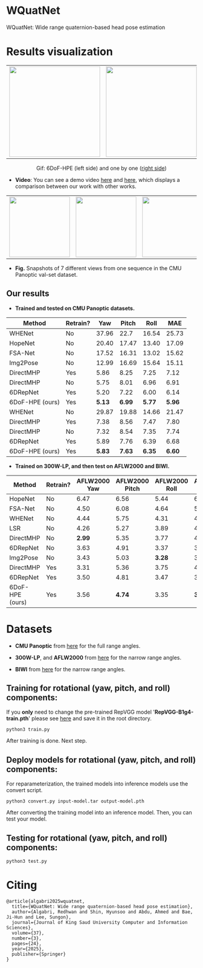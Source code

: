 # WQuatNet
WQuatNet: Wide range quaternion-based head pose estimation



# Results visualization



<table>
<tr>
<td><img src="https://github.com/Redhwan-A/6DoF-HPE/blob/main/gif/6DoF-Hpe.gif" height="240"></td>
<td><img src="https://github.com/Redhwan-A/6DoF-HPE/blob/main/gif/6DoF.gif" height="240"></td>  
</tr>
</table>


<p align="center">
  Gif: 6DoF-HPE (left side) 
  and one by one (<a href="https://kagenova.com/blog/tech/2018/07/03/6DOF-motion.html">right side</a>)  
</p>



* **Video**:  You can see a demo video [here](https://www.youtube.com/watch?v=WWmBZ_2eiaE) and [here](https://www.youtube.com/watch?v=j6g8TqtIwKw&t=9s), which displays a comparison between our work with other works.


<table>
<tr>
<td><img src="images/cmu1.jpg" height="160"></td>
<td><img src="images/cmu4.jpg" height="160"></td> 
<td><img src="images/cmu13.jpg" height="160"></td> 
<td><img src="images/cmu14.jpg" height="160"></td> 
<td><img src="images/cmu15.jpg" height="160"></td>
<td><img src="images/cmu18.jpg" height="160"></td> 
<td><img src="images/cmu20.jpg" height="160"></td> 
</tr>
</table>

* **Fig.** Snapshots of 7 different views from one sequence in the CMU Panoptic val-set dataset.





## **Our results**
* **Trained and tested on CMU Panoptic datasets.**


| Method         | Retrain? | Yaw   | Pitch | Roll  | MAE   |
|----------------|----------|-------|-------|-------|-------|
| WHENet         | No       | 37.96 | 22.7  | 16.54 | 25.73 |
| HopeNet        | No       | 20.40 | 17.47 | 13.40 | 17.09 |
| FSA-Net        | No       | 17.52 | 16.31 | 13.02 | 15.62 |
| Img2Pose       | No       | 12.99 | 16.69 | 15.64 | 15.11 |
| DirectMHP      | Yes      | 5.86  | 8.25  | 7.25  | 7.12  |
| DirectMHP      | No       | 5.75  | 8.01  | 6.96  | 6.91  |
| 6DRepNet       | Yes      | 5.20  | 7.22  | 6.00  | 6.14  |
| 6DoF-HPE (ours)  | Yes      | **5.13**  | **6.99**  | **5.77**  | **5.96** |
| WHENet         | No       | 29.87 | 19.88 | 14.66 | 21.47 |
| DirectMHP      | Yes      | 7.38  | 8.56  | 7.47  | 7.80  |
| DirectMHP      | No       | 7.32  | 8.54  | 7.35  | 7.74  |
| 6DRepNet       | Yes      | 5.89  | 7.76  | 6.39  | 6.68  |
| 6DoF-HPE (ours)  | Yes      | **5.83**  | **7.63**  | **6.35**  | **6.60**  |


* **Trained on 300W-LP, and then test on AFLW2000 and BIWI.**

| Method         | Retrain? | AFLW2000 Yaw | AFLW2000 Pitch | AFLW2000 Roll | AFLW2000 MAE | BIWI Yaw | BIWI Pitch | BIWI Roll | BIWI MAE |
|----------------|----------|--------------|----------------|---------------|-------------|----------|------------|-----------|----------|
| HopeNet        | No       | 6.47         | 6.56           | 5.44          | 6.16        | 4.81     | 6.60       | 3.27      | 4.89     |
| FSA-Net        | No       | 4.50         | 6.08           | 4.64          | 5.07        | 4.27     | 4.96       | 2.76      | 4.00     |
| WHENet         | No       | 4.44         | 5.75           | 4.31          | 4.83        | 3.60     | 4.10       | 2.73      | 3.48     |
| LSR                        | No       | 4.26         | 5.27           | 3.89         | 4.47         | 4.29     | **3.09**       | 3.18      | 3.52     |
| DirectMHP      | No       | **2.99**         | 5.35           | 3.77          | 4.04        | 3.57     | 5.47       | 4.02      | 4.35     |
| 6DRepNet       | No       | 3.63         | 4.91           | 3.37          | 3.97        | **3.24**     | 4.48       | **2.68**     | **3.47**     |
| Img2Pose       | No       | 3.43         | 5.03           | **3.28**          | 3.91        | 4.57     | 3.55       | 3.24      | 3.79     |
| DirectMHP      | Yes      | 3.31         | 5.36           | 3.75          | 4.14        | 3.54     | 5.45       | 4.01      | 4.33     |
| 6DRepNet       | Yes      | 3.50         | 4.81           | 3.47          | 3.93        | 3.79     | 4.53       | 2.89      | 3.74     |
| 6DoF-HPE (ours)  | Yes      | 3.56         | **4.74**           | 3.35          | **3.88**       | 3.91     | 4.43       | 2.69      | 3.68     |


# Datasets

* **CMU Panoptic**  from [here](http://domedb.perception.cs.cmu.edu/) for the full range angles.
  
* **300W-LP**, and **AFLW2000** from [here](http://www.cbsr.ia.ac.cn/users/xiangyuzhu/projects/3DDFA/main.htm) for the narrow range angles.

* **BIWI**  from [here](https://icu.ee.ethz.ch/research/datsets.html) for the narrow range angles.

  



## **Training for rotational (yaw, pitch, and roll)  components**:

If you **only** need to change the pre-trained RepVGG model '**RepVGG-B1g4-train.pth**' please see [here](https://drive.google.com/drive/folders/1Avome4KvNp0Lqh2QwhXO6L5URQjzCjUq) and save it in the root directory.


```
python3 train.py
```

After training is done. Next step.

##  **Deploy models for rotational (yaw, pitch, and roll)  components**:

For reparameterization, the trained models into inference models use the convert script.

```
python3 convert.py input-model.tar output-model.pth
```

After converting the training model into an inference model. 
Then, you can test your model.


## **Testing for rotational (yaw, pitch, and roll)  components**:

```
python3 test.py
```



# Citing

```
@article{algabri2025wquatnet,
  title={WQuatNet: Wide range quaternion-based head pose estimation},
  author={Algabri, Redhwan and Shin, Hyunsoo and Abdu, Ahmed and Bae, Ji-Hun and Lee, Sungon},
  journal={Journal of King Saud University Computer and Information Sciences},
  volume={37},
  number={3},
  pages={24},
  year={2025},
  publisher={Springer}
}
```
